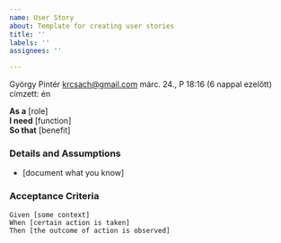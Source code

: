 ```yaml
---
name: User Story
about: Template for creating user stories
title: ''
labels: ''
assignees: ''

---
```


György Pintér <krcsach@gmail.com>
márc. 24., P 18:16 (6 nappal ezelőtt)
címzett: én

**As a** [role]  
 **I need** [function]  
 **So that** [benefit]  
   
 ### Details and Assumptions
 * [document what you know]
   
 ### Acceptance Criteria  
   
 ```gherkin
 Given [some context]
 When [certain action is taken]
 Then [the outcome of action is observed]
 ```
